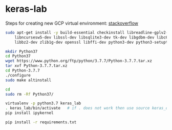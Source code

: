 # keras-lab

Steps for creating new GCP virtual environment: [stackoverflow](https://stackoverflow.com/questions/58104958/how-to-run-python-3-6-on-gcp-ai-platform-notebook)

```bash
sudo apt-get install -y build-essential checkinstall libreadline-gplv2-dev  \
    libncursesw5-dev libssl-dev libsqlite3-dev tk-dev libgdbm-dev libc6-dev \
    libbz2-dev zlib1g-dev openssl libffi-dev python3-dev python3-setuptools wget 

mkdir Python37
cd Python37
wget https://www.python.org/ftp/python/3.7.7/Python-3.7.7.tar.xz
tar xvf Python-3.7.7.tar.xz
cd Python-3.7.7
./configure
sudo make altinstall

cd
sudo rm -Rf Python37/

virtualenv -p python3.7 keras_lab
. keras_lab/bin/activate   # if . does not work then use source keras_ocr/bin/activate
pip install ipykernel

pip install -r requirements.txt
```
